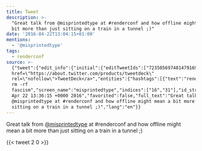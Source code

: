 ```yaml
---
title: Tweet
description: >-
  "Great talk from @misprintedtype at #renderconf and how offline might mean a
  bit more than just sitting on a train in a tunnel ;)"
date: '2016-04-22T13:04:15+01:00'
mentions:
  - '@misprintedtype'
tags:
  - renderconf
source: >-
  {"tweet":{"edit_info":{"initial":{"editTweetIds":["723505697401479169"],"editableUntil":"2016-04-22T14:36:15.003Z","editsRemaining":"5","isEditEligible":true}},"retweeted":false,"source":"<a
  href=\"https://about.twitter.com/products/tweetdeck\"
  rel=\"nofollow\">TweetDeck</a>","entities":{"hashtags":[{"text":"renderconf","indices":["35","46"]}],"symbols":[],"user_mentions":[{"name":"sudo
  rm -rf
  fascism","screen_name":"misprintedtype","indices":["16","31"],"id_str":"14932908","id":"14932908"}],"urls":[]},"display_text_range":["0","128"],"favorite_count":"2","id_str":"723505697401479169","truncated":false,"retweet_count":"0","id":"723505697401479169","created_at":"Fri
  Apr 22 13:36:15 +0000 2016","favorited":false,"full_text":"Great talk from
  @misprintedtype at #renderconf and how offline might mean a bit more than just
  sitting on a train in a tunnel ;)","lang":"en"}}
---
```

Great talk from [@misprintedtype](https://twitter.com/@misprintedtype) at #renderconf and how offline might mean a bit more than just sitting on a train in a tunnel ;)
    
{{< tweet 2 0 >}}
    
